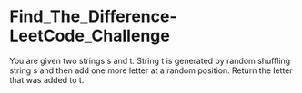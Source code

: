 # Find_The_Difference-LeetCode_Challenge
 You are given two strings s and t.  String t is generated by random shuffling string s and then add one more letter at a random position.  Return the letter that was added to t.
